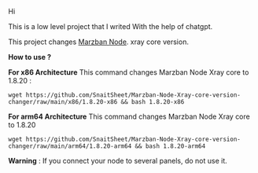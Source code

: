 Hi

This is a low level project that I writed With the help of chatgpt.

This project changes [Marzban Node](https://github.com/Gozargah/Marzban-node). xray core version.

**How to use ?**

**For x86 Architecture**
This command changes Marzban Node Xray core to 1.8.20 :
```
wget https://github.com/SnaitSheet/Marzban-Node-Xray-core-version-changer/raw/main/x86/1.8.20-x86 && bash 1.8.20-x86
```



**For arm64 Architecture**
This command changes Marzban Node Xray core to 1.8.20
```
wget https://github.com/SnaitSheet/Marzban-Node-Xray-core-version-changer/raw/main/arm64/1.8.20-arm64 && bash 1.8.20-arm64
```



**Warning** : If you connect your node to several panels, do not use it.
